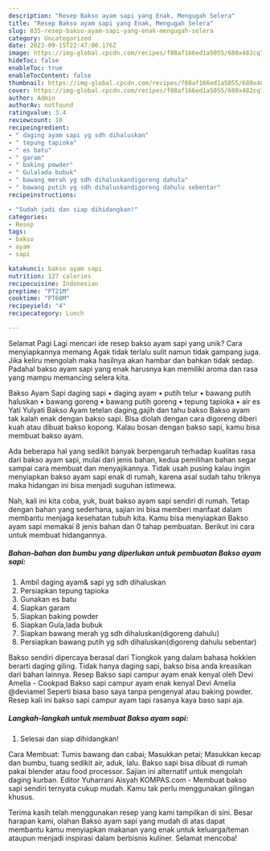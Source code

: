 ```yaml
---
description: "Resep Bakso ayam sapi yang Enak, Mengugah Selera"
title: "Resep Bakso ayam sapi yang Enak, Mengugah Selera"
slug: 835-resep-bakso-ayam-sapi-yang-enak-mengugah-selera
category: Uncategorized
date: 2022-09-15T22:47:00.176Z
image: https://img-global.cpcdn.com/recipes/f08af166ed1a5055/680x482cq70/bakso-ayam-sapi-foto-resep-utama.jpg
hideToc: false
enableToc: true
enableTocContent: false
thumbnail: https://img-global.cpcdn.com/recipes/f08af166ed1a5055/680x482cq70/bakso-ayam-sapi-foto-resep-utama.jpg
cover: https://img-global.cpcdn.com/recipes/f08af166ed1a5055/680x482cq70/bakso-ayam-sapi-foto-resep-utama.jpg
author: Admin
authorAv: notfound
ratingvalue: 3.4
reviewcount: 10
recipeingredient:
- " daging ayam sapi yg sdh dihaluskan"
- " tepung tapioka"
- " es batu"
- " garam"
- " baking powder"
- " Gulalada bubuk"
- " bawang merah yg sdh dihaluskandigoreng dahulu"
- " bawang putih yg sdh dihaluskandigoreng dahulu sebentar"
recipeinstructions:

- "Sudah jadi dan siap dihidangkan!"
categories:
- Resep
tags:
- bakso
- ayam
- sapi

katakunci: bakso ayam sapi 
nutrition: 127 calories
recipecuisine: Indonesian
preptime: "PT21M"
cooktime: "PT60M"
recipeyield: "4"
recipecategory: Lunch

---
```



Selamat Pagi Lagi mencari ide resep bakso ayam sapi yang unik? Cara menyiapkannya memang Agak tidak terlalu sulit namun tidak gampang juga. Jika keliru mengolah maka hasilnya akan hambar dan bahkan tidak sedap. Padahal bakso ayam sapi yang enak harusnya kan memiliki aroma dan rasa yang mampu memancing selera kita.


Bakso Ayam Sapi daging sapi • daging ayam • putih telur • bawang putih haluskan • bawang goreng • bawang putih goreng • tepung tapioka • air es Yati Yulyati Bakso Ayam tetelan daging,gajih dan tahu bakso Bakso ayam tak kalah enak dengan bakso sapi. Bisa diolah dengan cara digoreng diberi kuah atau dibuat bakso kopong. Kalau bosan dengan bakso sapi, kamu bisa membuat bakso ayam.

Ada beberapa hal yang sedikit banyak berpengaruh terhadap kualitas rasa dari bakso ayam sapi, mulai dari jenis bahan, kedua pemilihan bahan segar sampai cara membuat dan menyajikannya. Tidak usah pusing kalau ingin menyiapkan bakso ayam sapi enak di rumah, karena asal sudah tahu triknya maka hidangan ini bisa menjadi suguhan istimewa.


Nah, kali ini kita coba, yuk, buat bakso ayam sapi sendiri di rumah. Tetap dengan bahan yang sederhana, sajian ini bisa memberi manfaat dalam membantu menjaga kesehatan tubuh kita. Kamu bisa menyiapkan Bakso ayam sapi memakai 8 jenis bahan dan 0 tahap pembuatan. Berikut ini cara untuk membuat hidangannya.

<!--inarticleads1-->

##### Bahan-bahan dan bumbu yang diperlukan untuk pembuatan Bakso ayam sapi:

1. Ambil  daging ayam&amp; sapi yg sdh dihaluskan
1. Persiapkan  tepung tapioka
1. Gunakan  es batu
1. Siapkan  garam
1. Siapkan  baking powder
1. Siapkan  Gula,lada bubuk
1. Siapkan  bawang merah yg sdh dihaluskan(digoreng dahulu)
1. Persiapkan  bawang putih yg sdh dihaluskan(digoreng dahulu sebentar)


Bakso sendiri dipercaya berasal dari Tiongkok yang dalam bahasa hokkien berarti daging giling. Tidak hanya daging sapi, bakso bisa anda kreasikan dari bahan lainnya. Resep Bakso sapi campur ayam enak kenyal oleh Devi Amelia - Cookpad Bakso sapi campur ayam enak kenyal Devi Amelia @deviamel Seperti biasa baso saya tanpa pengenyal atau baking powder. Resep kali ini bakso sapi campur ayam tapi rasanya kaya baso sapi aja. 

<!--inarticleads2-->

##### Langkah-langkah untuk membuat Bakso ayam sapi:


1. Selesai dan siap dihidangkan!

Cara Membuat: Tumis bawang dan cabai; Masukkan petai; Masukkan kecap dan bumbu, tuang sedikit air, aduk, lalu. Bakso sapi bisa dibuat di rumah pakai blender atau food processor. Sajian ini alternatif untuk mengolah daging kurban. Editor Yuharrani Aisyah KOMPAS.com - Membuat bakso sapi sendiri ternyata cukup mudah. Kamu tak perlu menggunakan gilingan khusus. 

Terima kasih telah menggunakan resep yang kami tampilkan di sini. Besar harapan kami, olahan Bakso ayam sapi yang mudah di atas dapat membantu kamu menyiapkan makanan yang enak untuk keluarga/teman ataupun menjadi inspirasi dalam berbisnis kuliner. Selamat mencoba!

